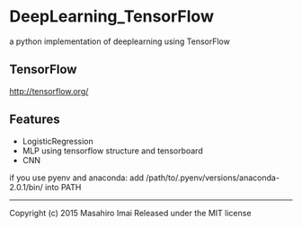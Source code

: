# DeepLearning_TensorFlow
a python implementation of deeplearning using TensorFlow

## TensorFlow ##
http://tensorflow.org/

## Features

- LogisticRegression
- MLP using tensorflow structure and tensorboard
- CNN

if you use pyenv and anaconda:
add /path/to/.pyenv/versions/anaconda-2.0.1/bin/ into PATH

---

Copyright (c) 2015 Masahiro Imai
Released under the MIT license
